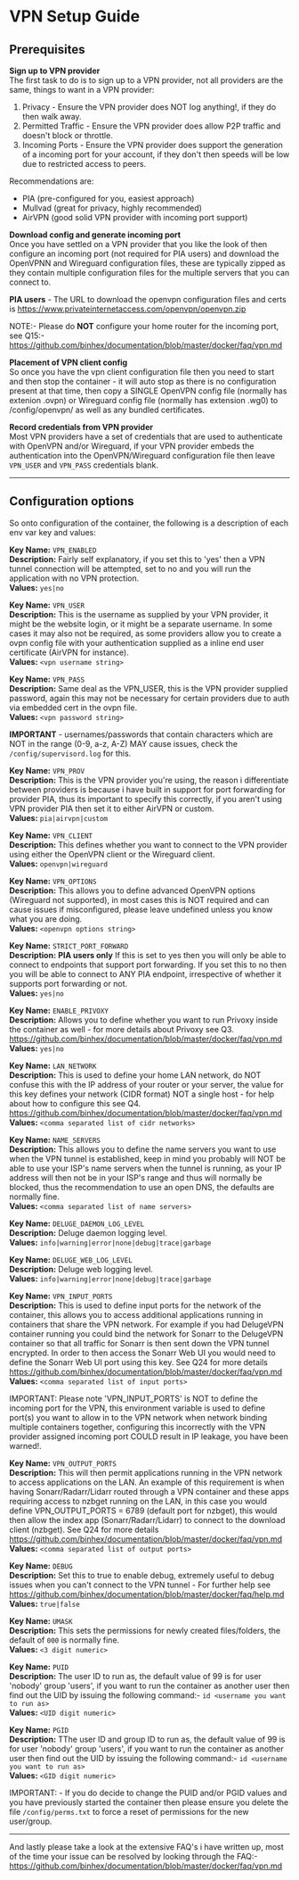 # **VPN Setup Guide**

## **Prerequisites**<br>

**Sign up to VPN provider**<br>
The first task to do is to sign up to a VPN provider, not all providers are the same, things to want in a VPN provider:
1. Privacy - Ensure the VPN provider does NOT log anything!, if they do then walk away.
2. Permitted Traffic - Ensure the VPN provider does allow P2P traffic and doesn't block or throttle.
3. Incoming Ports - Ensure the VPN provider does support the generation of a incoming port for your account, if they don't then speeds will be low due to restricted access to peers.

Recommendations are:
- PIA (pre-configured for you, easiest approach)
- Mullvad (great for privacy, highly recommended)
- AirVPN (good solid VPN provider with incoming port support)

**Download config and generate incoming port**<br>
Once you have settled on a VPN provider that you like the look of then configure an incoming port (not required for PIA users) and download the OpenVPNN and Wireguard configuration files, these are typically zipped as they contain multiple configuration files for the multiple servers that you can connect to.

**PIA users** - The URL to download the openvpn configuration files and certs is https://www.privateinternetaccess.com/openvpn/openvpn.zip

NOTE:- Please do **NOT** configure your home router for the incoming port, see Q15:- https://github.com/binhex/documentation/blob/master/docker/faq/vpn.md

**Placement of VPN client config**<br>
So once you have the vpn client configuration file then you need to start and then stop the container - it will auto stop as there is no configuration present at that time, then copy a SINGLE OpenVPN config file (normally has extenion .ovpn) or Wireguard config file (normally has extension .wg0) to /config/openvpn/ as well as any bundled certificates.

**Record credentials from VPN provider**<br>
Most VPN providers have a set of credentials that are used to authenticate with OpenVPN and/or Wireguard, if your VPN provider embeds the authentication into the OpenVPN/Wireguard configuration file then leave ```VPN_USER``` and ```VPN_PASS``` credentials blank.

-------
## **Configuration options**<br>
So onto configuration of the container, the following is a description of each env var key and values:

**Key Name:** ```VPN_ENABLED```<br>
**Description:** Fairly self explanatory, if you set this to 'yes' then a VPN tunnel connection will be attempted, set to no and you will run the application with no VPN protection.<br>
**Values:** ```yes|no```

**Key Name:** ```VPN_USER```<br>
**Description:** This is the username as supplied by your VPN provider, it might be the website login, or it might be a separate username. In some cases it may also not be required, as some providers allow you to create a ovpn config file with your authentication supplied as a inline end user certificate (AirVPN for instance).<br>
**Values:** ```<vpn username string>```

**Key Name:** ```VPN_PASS```<br>
**Description:** Same deal as the VPN_USER, this is the VPN provider supplied password, again this may not be necessary for certain providers due to auth via embedded cert in the ovpn file.<br>
**Values:** ```<vpn password string>```

**IMPORTANT** - usernames/passwords that contain characters which are NOT in the range (0-9, a-z, A-Z) MAY cause issues, check the ```/config/supervisord.log``` for this.

**Key Name:** ```VPN_PROV```<br>
**Description:** This is the VPN provider you're using, the reason i differentiate between providers is because i have built in support for port forwarding for provider PIA, thus its important to specify this correctly, if you aren't using VPN provider PIA then set it to either AirVPN or custom.<br>
**Values:** ```pia|airvpn|custom```

**Key Name:** ```VPN_CLIENT```<br>
**Description:**  This defines whether you want to connect to the VPN provider using either the OpenVPN client or the Wireguard client.<br>
**Values:** ```openvpn|wireguard```

**Key Name:** ```VPN_OPTIONS```<br>
**Description:** This allows you to define advanced OpenVPN options (Wireguard not supported), in most cases this is NOT required and can cause issues if misconfigured, please leave undefined unless you know what you are doing.<br>
**Values:** ```<openvpn options string>```

**Key Name:** ```STRICT_PORT_FORWARD```<br>
**Description:**  **PIA users only** If this is set to yes then you will only be able to connect to endpoints that support port forwarding. If you set this to no then you will be able to connect to ANY PIA endpoint, irrespective of whether it supports port forwarding or not.<br>
**Values:** ```yes|no```

**Key Name:** ```ENABLE_PRIVOXY```<br>
**Description:** Allows you to define whether you want to run Privoxy inside the container as well - for more details about Privoxy see Q3. https://github.com/binhex/documentation/blob/master/docker/faq/vpn.md<br>
**Values:** ```yes|no```

**Key Name:** ```LAN_NETWORK```<br>
**Description:** This is used to define your home LAN network, do NOT confuse this with the IP address of your router or your server, the value for this key defines your network (CIDR format) NOT a single host - for help about how to configure this see Q4. https://github.com/binhex/documentation/blob/master/docker/faq/vpn.md<br>
**Values:** ```<comma separated list of cidr networks>```

**Key Name:** ```NAME_SERVERS```<br>
**Description:** This allows you to define the name servers you want to use when the VPN tunnel is established, keep in mind you probably will NOT be able to use your ISP's name servers when the tunnel is running, as your IP address will then not be in your ISP's range and thus will normally be blocked, thus the recommendation to use an open DNS, the defaults are normally fine.<br>
**Values:** ```<comma separated list of name servers>```

**Key Name:** ```DELUGE_DAEMON_LOG_LEVEL```<br>
**Description:** Deluge daemon logging level.<br>
**Values:** ```info|warning|error|none|debug|trace|garbage```

**Key Name:** ```DELUGE_WEB_LOG_LEVEL```<br>
**Description:** Deluge web logging level.<br>
**Values:** ```info|warning|error|none|debug|trace|garbage```

**Key Name:** ```VPN_INPUT_PORTS```<br>
**Description:** This is used to define input ports for the network of the container, this allows you to access additional applications running in containers that share the VPN network. For example if you had DelugeVPN container running you could bind the network for Sonarr to the DelugeVPN container so that all traffic for Sonarr is then sent down the VPN tunnel encrypted. In order to then access the Sonarr Web UI you would need to define the Sonarr Web UI port using this key. See Q24 for more details https://github.com/binhex/documentation/blob/master/docker/faq/vpn.md<br>
 **Values:** ```<comma separated list of input ports>```

IMPORTANT: Please note 'VPN_INPUT_PORTS' is NOT to define the incoming port for the VPN, this environment variable is used to define port(s) you want to allow in to the VPN network when network binding multiple containers together, configuring this incorrectly with the VPN provider assigned incoming port COULD result in IP leakage, you have been warned!.

**Key Name:** ```VPN_OUTPUT_PORTS```<br>
**Description:** This will then permit applications running in the VPN network to access applications on the LAN. An example of this requirement is when having Sonarr/Radarr/Lidarr routed through a VPN container and these apps requiring access to nzbget running on the LAN, in this case you would define VPN_OUTPUT_PORTS = 6789 (default port for nzbget), this would then allow the index app (Sonarr/Radarr/Lidarr) to connect to the download client (nzbget). See Q24 for more details https://github.com/binhex/documentation/blob/master/docker/faq/vpn.md<br>
 **Values:** ```<comma separated list of output ports>```

**Key Name:** ```DEBUG```<br>
**Description:** Set this to true to enable debug, extremely useful to debug issues when you can't connect to the VPN tunnel - For further help see https://github.com/binhex/documentation/blob/master/docker/faq/help.md<br>
**Values:** ```true|false```

**Key Name:** ```UMASK```<br>
**Description:** This sets the permissions for newly created files/folders, the default of ```000``` is normally fine.<br>
**Values:** ```<3 digit numeric>```

**Key Name:** ```PUID```<br>
**Description:** The user ID to run as, the default value of 99 is for user 'nobody' group 'users', if you want to run the container as another user then find out the UID by issuing the following command:- ```id <username you want to run as>```<br>
**Values:** ```<UID digit numeric>```

**Key Name:** ```PGID```<br>
**Description:** TThe user ID and group ID to run as, the default value of 99 is for user 'nobody' group 'users', if you want to run the container as another user then find out the UID by issuing the following command:-  ```id <username you want to run as>```<br>
**Values:** ```<GID digit numeric>```

IMPORTANT: - If you do decide to change the PUID and/or PGID values and you have previously started the container then please ensure you delete the file ```/config/perms.txt``` to force a reset of permissions for the new user/group.

-------
And lastly please take a look at the extensive FAQ's i have written up, most of the time your issue can be resolved by looking through the FAQ:- https://github.com/binhex/documentation/blob/master/docker/faq/vpn.md
